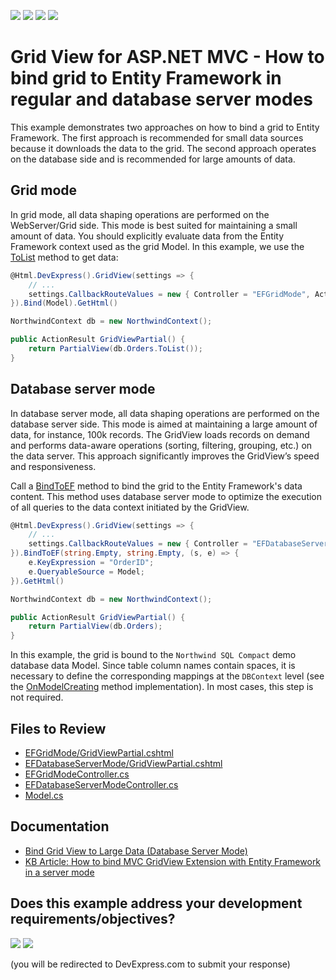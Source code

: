 <!-- default badges list -->
![](https://img.shields.io/endpoint?url=https://codecentral.devexpress.com/api/v1/VersionRange/128551222/14.1.3%2B)
[![](https://img.shields.io/badge/Open_in_DevExpress_Support_Center-FF7200?style=flat-square&logo=DevExpress&logoColor=white)](https://supportcenter.devexpress.com/ticket/details/E3252)
[![](https://img.shields.io/badge/📖_How_to_use_DevExpress_Examples-e9f6fc?style=flat-square)](https://docs.devexpress.com/GeneralInformation/403183)
[![](https://img.shields.io/badge/💬_Leave_Feedback-feecdd?style=flat-square)](#does-this-example-address-your-development-requirementsobjectives)
<!-- default badges end -->

# Grid View for ASP.NET MVC - How to bind grid to Entity Framework in regular and database server modes

This example demonstrates two approaches on how to bind a grid to Entity Framework. The first approach is recommended for small data sources because it downloads the data to the grid. The second approach operates on the database side and is recommended for large amounts of data.

## Grid mode

In grid mode, all data shaping operations are performed on the WebServer/Grid side. This mode is best suited for maintaining a small amount of data. You should explicitly evaluate data from the Entity Framework context used as the grid Model. In this example, we use the [ToList](https://learn.microsoft.com/en-us/dotnet/api/system.linq.enumerable.tolist) method to get data:

```cs
@Html.DevExpress().GridView(settings => {
    // ...
    settings.CallbackRouteValues = new { Controller = "EFGridMode", Action = "GridViewPartial" };
}).Bind(Model).GetHtml()
```

```cs
NorthwindContext db = new NorthwindContext();

public ActionResult GridViewPartial() {
    return PartialView(db.Orders.ToList());
}
```

## Database server mode

In database server mode, all data shaping operations are performed on the database server side. This mode is aimed at maintaining a large amount of data, for instance, 100k records. The GridView loads records on demand and performs data-aware operations (sorting, filtering, grouping, etc.) on the data server. This approach significantly improves the GridView’s speed and responsiveness.



Call a [BindToEF](https://docs.devexpress.com/AspNetMvc/DevExpress.Web.Mvc.GridViewExtension.BindToEF.overloads) method to bind the grid to the Entity Framework's data content. This method uses database server mode to optimize the execution of all queries to the data context initiated by the GridView. 
```cs
@Html.DevExpress().GridView(settings => {
    // ...
    settings.CallbackRouteValues = new { Controller = "EFDatabaseServerMode", Action = "GridViewPartial" };
}).BindToEF(string.Empty, string.Empty, (s, e) => {
    e.KeyExpression = "OrderID";
    e.QueryableSource = Model;
}).GetHtml()
```

```cs
NorthwindContext db = new NorthwindContext();

public ActionResult GridViewPartial() {
    return PartialView(db.Orders);
}
```

In this example, the grid is bound to the `Northwind SQL Compact` demo database data Model. Since table column names contain spaces, it is necessary to define the corresponding mappings at the `DBContext` level (see the [OnModelCreating](https://github.com/LanaDX/how-to-bind-the-gridview-with-the-entity-framework-in-a-regular-and-database-server-modes-e3252/blob/0fc02fe03420146b1d0138c8038cb7167b5521a3/CS/Models/Model.cs#L18-L23) method implementation). In most cases, this step is not required.


## Files to Review

* [EFGridMode/GridViewPartial.cshtml](./CS/Views/EFGridMode/GridViewPartial.cshtml) 
* [EFDatabaseServerMode/GridViewPartial.cshtml](./CS/Views/EFDatabaseServerMode/GridViewPartial.cshtml) 
* [EFGridModeController.cs](./CS/Controllers/EFGridModeController.cs)
* [EFDatabaseServerModeController.cs](./CS/Controllers/EFDatabaseServerModeController.cs)
* [Model.cs](./CS/Models/Model.cs)

## Documentation

* [Bind Grid View to Large Data (Database Server Mode)](https://docs.devexpress.com/AspNetMvc/14760/components/grid-view/binding-to-data/binding-to-large-data-database-server-mode)
* [KB Article: How to bind MVC GridView Extension with Entity Framework in a server mode](https://supportcenter.devexpress.com/ticket/details/ka18615/how-to-bind-mvc-gridview-extension-with-entity-framework-in-a-server-mode)
<!-- feedback -->
## Does this example address your development requirements/objectives?

[<img src="https://www.devexpress.com/support/examples/i/yes-button.svg"/>](https://www.devexpress.com/support/examples/survey.xml?utm_source=github&utm_campaign=asp-net-mvc-grid-bind-to-entity-framework&~~~was_helpful=yes) [<img src="https://www.devexpress.com/support/examples/i/no-button.svg"/>](https://www.devexpress.com/support/examples/survey.xml?utm_source=github&utm_campaign=asp-net-mvc-grid-bind-to-entity-framework&~~~was_helpful=no)

(you will be redirected to DevExpress.com to submit your response)
<!-- feedback end -->
